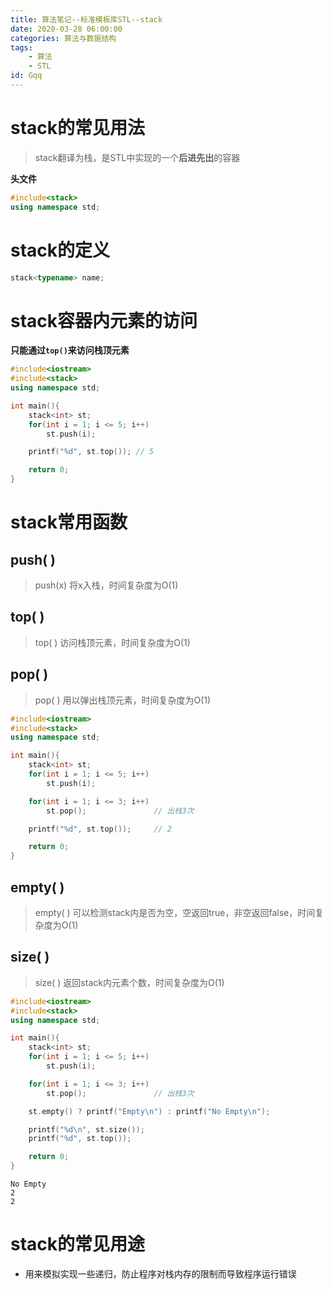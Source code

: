 ```yaml
---
title: 算法笔记--标准模板库STL--stack
date: 2020-03-28 06:00:00
categories: 算法与数据结构
tags: 
	- 算法
	- STL
id: Gqq
---
```


# stack的常见用法

> stack翻译为栈，是STL中实现的一个**后进先出**的容器

**头文件**

```cpp
#include<stack>
using namespace std;
```

<!--more-->

# stack的定义

```cpp
stack<typename> name;
```

# stack容器内元素的访问

**只能通过`top()`来访问栈顶元素**

```cpp
#include<iostream>
#include<stack>
using namespace std;

int main(){
    stack<int> st;
    for(int i = 1; i <= 5; i++)
        st.push(i);

    printf("%d", st.top());	// 5

    return 0;
}

```

# stack常用函数

## push( )

> push(x) 将x入栈，时间复杂度为O(1)

## top( )

> top( ) 访问栈顶元素，时间复杂度为O(1)

## pop( )

> pop( ) 用以弹出栈顶元素，时间复杂度为O(1)

```cpp
#include<iostream>
#include<stack>
using namespace std;

int main(){
    stack<int> st;
    for(int i = 1; i <= 5; i++)
        st.push(i);

    for(int i = 1; i <= 3; i++)
        st.pop();               // 出栈3次

    printf("%d", st.top());     // 2

    return 0;
}
```

## empty( )

> empty( ) 可以检测stack内是否为空，空返回true，非空返回false，时间复杂度为O(1)

## size( )

> size( ) 返回stack内元素个数，时间复杂度为O(1)

```cpp
#include<iostream>
#include<stack>
using namespace std;

int main(){
    stack<int> st;
    for(int i = 1; i <= 5; i++)
        st.push(i);

    for(int i = 1; i <= 3; i++)
        st.pop();               // 出栈3次

    st.empty() ? printf("Empty\n") : printf("No Empty\n");

    printf("%d\n", st.size());
    printf("%d", st.top());

    return 0;
}
```

```shell
No Empty
2
2
```

# stack的常见用途

- 用来模拟实现一些递归，防止程序对栈内存的限制而导致程序运行错误